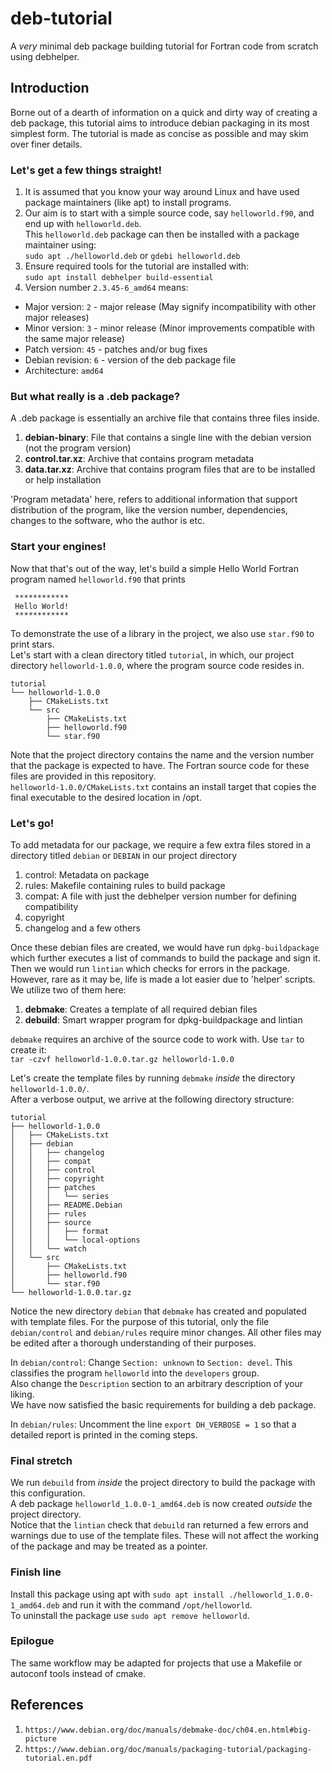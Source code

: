 # deb-tutorial
A _very_ minimal deb package building tutorial for Fortran code from scratch using debhelper.

## Introduction
Borne out of a dearth of information on a quick and dirty way of creating a deb package, this tutorial aims to introduce debian packaging in its most simplest form. The tutorial is made as concise as possible and may skim over finer details.  

### Let's get a few things straight!
1. It is assumed that you know your way around Linux and have used package maintainers (like apt) to install programs.
2. Our aim is to start with a simple source code, say `helloworld.f90`, and end up with `helloworld.deb`.   
This `helloworld.deb` package can then be installed with a package maintainer using:  
`sudo apt ./helloworld.deb` or `gdebi helloworld.deb`
3. Ensure required tools for the tutorial are installed with:  
`sudo apt install debhelper build-essential`
4. Version number `2.3.45-6_amd64` means:
- Major version: `2`  - major release (May signify incompatibility with other major releases)
- Minor version: `3`  - minor release (Minor improvements compatible with the same major release)
- Patch version: `45` - patches and/or bug fixes
- Debian revision: `6`  - version of the deb package file
- Architecture: `amd64`

### But what really is a .deb package?
A .deb package is essentially an archive file that contains three files inside. 
1. **debian-binary**: File that contains a single line with the debian version (not the program version)
2. **control.tar.xz**: Archive that contains program metadata
3. **data.tar.xz**: Archive that contains program files that are to be installed or help installation

'Program metadata' here, refers to additional information that support distribution of the program, like the version number, dependencies, changes to the software, who the author is etc.

### Start your engines!
Now that that's out of the way, let's build a simple Hello World Fortran program named `helloworld.f90` that prints
```
 ************
 Hello World!
 ************
```
To demonstrate the use of a library in the project, we also use `star.f90` to print stars.  
Let's start with a clean directory titled `tutorial`, in which, our project directory `helloworld-1.0.0`, where the program source code resides in.   
```
tutorial
└── helloworld-1.0.0
    ├── CMakeLists.txt
    └── src
        ├── CMakeLists.txt
        ├── helloworld.f90
        └── star.f90
```
Note that the project directory contains the name and the version number that the package is expected to have. The Fortran source code for these files are provided in this repository.  
`helloworld-1.0.0/CMakeLists.txt` contains an install target that copies the final executable to the desired location in /opt.

### Let's go!
To add metadata for our package, we require a few extra files stored in a directory titled `debian` or `DEBIAN` in our project directory
1. control: Metadata on package
2. rules: Makefile containing rules to build package
3. compat: A file with just the debhelper version number for defining compatibility
4. copyright
5. changelog and a few others

Once these debian files are created, we would have run `dpkg-buildpackage` which further executes a list of commands to build the package and sign it. Then we would run `lintian` which checks for errors in the package.  
However, rare as it may be, life is made a lot easier due to 'helper' scripts. We utilize two of them here:
1. **debmake**: Creates a template of all required debian files
2. **debuild**: Smart wrapper program for dpkg-buildpackage and lintian

`debmake` requires an archive of the source code to work with. Use `tar` to create it:  
`tar -czvf helloworld-1.0.0.tar.gz helloworld-1.0.0`  

Let's create the template files by running `debmake` *inside* the directory `helloworld-1.0.0/`.   
After a verbose output, we arrive at the following directory structure:  
```
tutorial
├── helloworld-1.0.0
│   ├── CMakeLists.txt
│   ├── debian
│   │   ├── changelog
│   │   ├── compat
│   │   ├── control
│   │   ├── copyright
│   │   ├── patches
│   │   │   └── series
│   │   ├── README.Debian
│   │   ├── rules
│   │   ├── source
│   │   │   ├── format
│   │   │   └── local-options
│   │   └── watch
│   └── src
│       ├── CMakeLists.txt
│       ├── helloworld.f90
│       └── star.f90
└── helloworld-1.0.0.tar.gz
```

Notice the new directory `debian` that `debmake` has created and populated with template files. For the purpose of this tutorial, only the file `debian/control` and `debian/rules` require minor changes. All other files may be edited after a thorough understanding of their purposes.   

In `debian/control`:
Change `Section: unknown` to `Section: devel`. This classifies the program `helloworld` into the `developers` group.   
Also change the `Description` section to an arbitrary description of your liking.  
We have now satisfied the basic requirements for building a deb package.  

In `debian/rules`:
Uncomment the line `export DH_VERBOSE = 1` so that a detailed report is printed in the coming steps.  

### Final stretch
We run `debuild` from *inside* the project directory to build the package with this configuration.  
A deb package `helloworld_1.0.0-1_amd64.deb` is now created *outside* the project directory.  
Notice that the `lintian` check that `debuild` ran returned a few errors and warnings due to use of the template files. These will not affect the working of the package and may be treated as a pointer.  

### Finish line
Install this package using apt with `sudo apt install ./helloworld_1.0.0-1_amd64.deb` and run it with the command `/opt/helloworld`.  
To uninstall the package use `sudo apt remove helloworld`.  

### Epilogue
The same workflow may be adapted for projects that use a Makefile or autoconf tools instead of cmake.

## References
1. `https://www.debian.org/doc/manuals/debmake-doc/ch04.en.html#big-picture`  
2. `https://www.debian.org/doc/manuals/packaging-tutorial/packaging-tutorial.en.pdf`  
